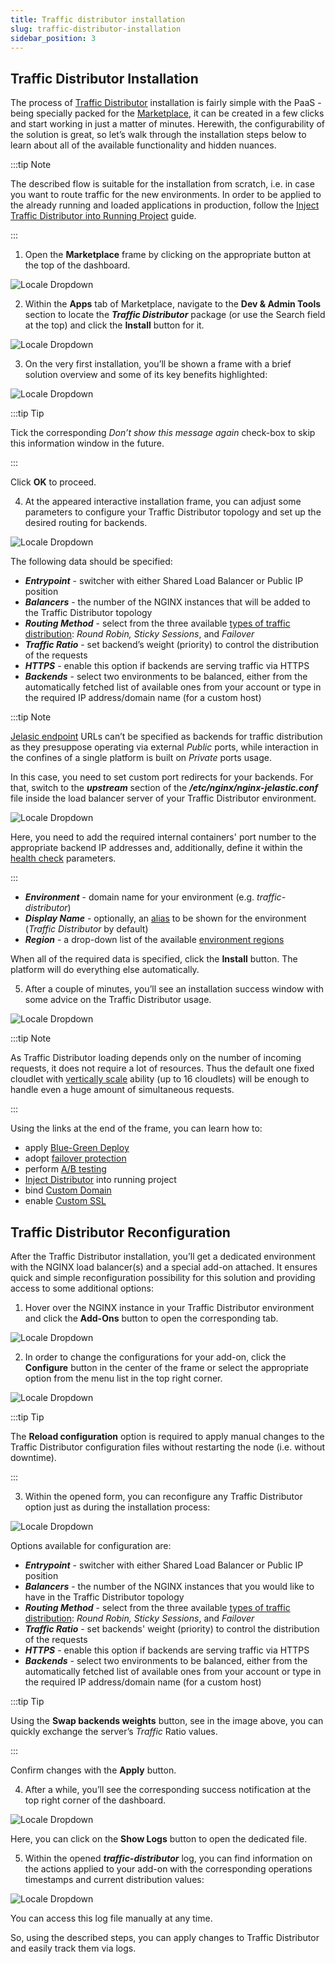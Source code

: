 ```yaml
---
title: Traffic distributor installation
slug: traffic-distributor-installation
sidebar_position: 3
---
```


## Traffic Distributor Installation

The process of [Traffic Distributor](/docs/ApplicationSetting/Traffic%20Distributor/Traffic%20Distributor%20Overview) installation is fairly simple with the PaaS - being specially packed for the [Marketplace](/docs/Deployment%20Tools/Cloud%20Scripting%20&%20JPS/Marketplace), it can be created in a few clicks and start working in just a matter of minutes. Herewith, the configurability of the solution is great, so let’s walk through the installation steps below to learn about all of the available functionality and hidden nuances.

:::tip Note

The described flow is suitable for the installation from scratch, i.e. in case you want to route traffic for the new environments. In order to be applied to the already running and loaded applications in production, follow the [Inject Traffic Distributor into Running Project](/docs/ApplicationSetting/Traffic%20Distributor/Traffic%20Distributor%20Integrate) guide.

:::

1. Open the **Marketplace** frame by clicking on the appropriate button at the top of the dashboard.

<div style={{
    display:'flex',
    justifyContent: 'center',
    margin: '0 0 1rem 0'
}}>

![Locale Dropdown](./img/TrafficDistributorInstallation/01-paas-main-buttons.png)

</div>

2. Within the **Apps** tab of Marketplace, navigate to the **Dev & Admin Tools** section to locate the **_Traffic Distributor_** package (or use the Search field at the top) and click the **Install** button for it.

<div style={{
    display:'flex',
    justifyContent: 'center',
    margin: '0 0 1rem 0'
}}>

![Locale Dropdown](./img/TrafficDistributorInstallation/02-traffic-distributor-in-marketplace.png)

</div>

3. On the very first installation, you’ll be shown a frame with a brief solution overview and some of its key benefits highlighted:

<div style={{
    display:'flex',
    justifyContent: 'center',
    margin: '0 0 1rem 0'
}}>

![Locale Dropdown](./img/TrafficDistributorInstallation/03-traffic-distributor-description-and-benefits.png)

</div>

:::tip Tip

Tick the corresponding _Don’t show this message again_ check-box to skip this information window in the future.

:::

Click **OK** to proceed.

4. At the appeared interactive installation frame, you can adjust some parameters to configure your Traffic Distributor topology and set up the desired routing for backends.

<div style={{
    display:'flex',
    justifyContent: 'center',
    margin: '0 0 1rem 0'
}}>

![Locale Dropdown](./img/TrafficDistributorInstallation/04-configure-traffic-distributor-installation.png)

</div>

The following data should be specified:

- **_Entrypoint_** - switcher with either Shared Load Balancer or Public IP position
- **_Balancers_** - the number of the NGINX instances that will be added to the Traffic Distributor topology
- **_Routing Method_** - select from the three available [types of traffic distribution](/docs/ApplicationSetting/Traffic%20Distributor/Traffic%20Distributor%20Overview#routing-methods): _Round Robin, Sticky Sessions_, and _Failover_
- **_Traffic Ratio_** - set backend’s weight (priority) to control the distribution of the requests
- **_HTTPS_** - enable this option if backends are serving traffic via HTTPS
- **_Backends_** - select two environments to be balanced, either from the automatically fetched list of available ones from your account or type in the required IP address/domain name (for a custom host)

:::tip Note

[Jelasic endpoint](/docs/ApplicationSetting/External%20Access%20To%20Applications/Endpoints) URLs can’t be specified as backends for traffic distribution as they presuppose operating via external _Public_ ports, while interaction in the confines of a single platform is built on _Private_ ports usage.

In this case, you need to set custom port redirects for your backends. For that, switch to the **_upstream_** section of the **_/etc/nginx/nginx-jelastic.conf_** file inside the load balancer server of your Traffic Distributor environment.

<div style={{
    display:'flex',
    justifyContent: 'center',
    margin: '0 0 1rem 0'
}}>

![Locale Dropdown](./img/TrafficDistributorInstallation/05-traffic-distributor-ports-redirect.png)

</div>

Here, you need to add the required internal containers' port number to the appropriate backend IP addresses and, additionally, define it within the [health check](/docs/ApplicationSetting/Traffic%20Distributor/Use%20Cases/Failover%20Protection) parameters.

:::

- **_Environment_** - domain name for your environment (e.g. _traffic-distributor_)
- **_Display Name_** - optionally, an [alias](/docs/EnvironmentManagement/Environment%20Aliases) to be shown for the environment (_Traffic Distributor_ by default)
- **_Region_** - a drop-down list of the available [environment regions](/docs/EnvironmentManagement/Environment%20Regions/Choosing%20a%20Region)

When all of the required data is specified, click the **Install** button. The platform will do everything else automatically.

5. After a couple of minutes, you’ll see an installation success window with some advice on the Traffic Distributor usage.

<div style={{
    display:'flex',
    justifyContent: 'center',
    margin: '0 0 1rem 0'
}}>

![Locale Dropdown](./img/TrafficDistributorInstallation/06-traffic-distributor-installed.png)

</div>

:::tip Note

As Traffic Distributor loading depends only on the number of incoming requests, it does not require a lot of resources. Thus the default one fixed cloudlet with [vertically scale](/docs/ApplicationSetting/Scaling%20And%20Clustering/Automatic%20Vertical%20Scaling) ability (up to 16 cloudlets) will be enough to handle even a huge amount of simultaneous requests.

:::

Using the links at the end of the frame, you can learn how to:

- apply [Blue-Green Deploy](/docs/ApplicationSetting/Traffic%20Distributor/Use%20Cases/Blue-Green%20Deploy)
- adopt [failover protection](/docs/ApplicationSetting/Traffic%20Distributor/Use%20Cases/Failover%20Protection)
- perform [A/B testing](/docs/ApplicationSetting/Traffic%20Distributor/Use%20Cases/A-B%20Testing)
- [Inject Distributor](/docs/ApplicationSetting/Traffic%20Distributor/Traffic%20Distributor%20Integrate) into running project
- bind [Custom Domain](/docs/ApplicationSetting/Domain%20Name%20Management/Custom%20Domain%20Name)
- enable [Custom SSL](/docs/ApplicationSetting/SSL/Custom%20SSL)

## Traffic Distributor Reconfiguration

After the Traffic Distributor installation, you’ll get a dedicated environment with the NGINX load balancer(s) and a special add-on attached. It ensures quick and simple reconfiguration possibility for this solution and providing access to some additional options:

1. Hover over the NGINX instance in your Traffic Distributor environment and click the **Add-Ons** button to open the corresponding tab.

<div style={{
    display:'flex',
    justifyContent: 'center',
    margin: '0 0 1rem 0'
}}>

![Locale Dropdown](./img/TrafficDistributorInstallation/07-traffic-distributor-add-on.png)

</div>

2. In order to change the configurations for your add-on, click the **Configure** button in the center of the frame or select the appropriate option from the menu list in the top right corner.

<div style={{
    display:'flex',
    justifyContent: 'center',
    margin: '0 0 1rem 0'
}}>

![Locale Dropdown](./img/TrafficDistributorInstallation/08-traffic-distributor-reconfigure-button.png)

</div>

:::tip Tip

The **Reload configuration** option is required to apply manual changes to the Traffic Distributor configuration files without restarting the node (i.e. without downtime).

:::

3. Within the opened form, you can reconfigure any Traffic Distributor option just as during the installation process:

<div style={{
    display:'flex',
    justifyContent: 'center',
    margin: '0 0 1rem 0'
}}>

![Locale Dropdown](./img/TrafficDistributorInstallation/09-reconfigure-traffic-distributor.png)

</div>

Options available for configuration are:

- **_Entrypoint_** - switcher with either Shared Load Balancer or Public IP position
- **_Balancers_** - the number of the NGINX instances that you would like to have in the Traffic Distributor topology
- **_Routing Method_** - select from the three available [types of traffic distribution](/docs/ApplicationSetting/Traffic%20Distributor/Traffic%20Distributor%20Overview): _Round Robin, Sticky_ _Sessions_, and _Failover_
- **_Traffic Ratio_** - set backends' weight (priority) to control the distribution of the requests
- **_HTTPS_** - enable this option if backends are serving traffic via HTTPS
- **_Backends_** - select two environments to be balanced, either from the automatically fetched list of available ones from your account or type in the required IP address/domain name (for a custom host)

:::tip Tip

Using the **Swap backends weights** button, see in the image above, you can quickly exchange the server’s _Traffic_ Ratio values.

:::

Confirm changes with the **Apply** button.

4. After a while, you’ll see the corresponding success notification at the top right corner of the dashboard.

<div style={{
    display:'flex',
    justifyContent: 'center',
    margin: '0 0 1rem 0'
}}>

![Locale Dropdown](./img/TrafficDistributorInstallation/10-show-traffic-distributor-log.png)

</div>

Here, you can click on the **Show Logs** button to open the dedicated file.

5. Within the opened **_traffic-distributor_** log, you can find information on the actions applied to your add-on with the corresponding operations timestamps and current distribution values:

<div style={{
    display:'flex',
    justifyContent: 'center',
    margin: '0 0 1rem 0'
}}>

![Locale Dropdown](./img/TrafficDistributorInstallation/11-traffic-distributor-logs.png)

</div>

You can access this log file manually at any time.

So, using the described steps, you can apply changes to Traffic Distributor and easily track them via logs.
